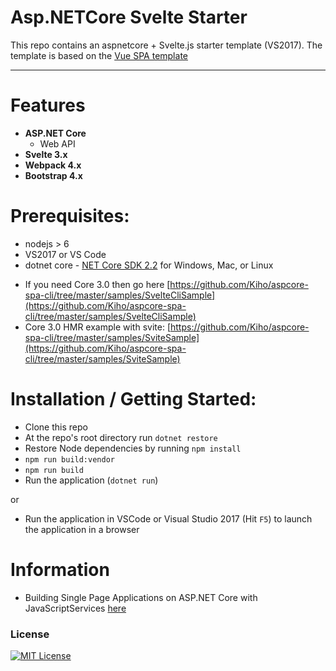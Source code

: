 # Asp.NETCore Svelte Starter

This repo contains an aspnetcore + Svelte.js starter template (VS2017). The template is based
on the [Vue SPA template](https://github.com/aspnet/JavaScriptServices/tree/dev/templates/VueSpa) 
 
---

# Features

- **ASP.NET Core**
  - Web API
- **Svelte 3.x**
- **Webpack 4.x**
- **Bootstrap 4.x**


# Prerequisites:
 * nodejs > 6
 * VS2017 or VS Code
 * dotnet core - [NET Core SDK 2.2](https://www.microsoft.com/net/download/core) for Windows, Mac, or Linux
- If you need Core 3.0 then go here [https://github.com/Kiho/aspcore-spa-cli/tree/master/samples/SvelteCliSample](https://github.com/Kiho/aspcore-spa-cli/tree/master/samples/SvelteCliSample)
- Core 3.0 HMR example with svite: [https://github.com/Kiho/aspcore-spa-cli/tree/master/samples/SviteSample](https://github.com/Kiho/aspcore-spa-cli/tree/master/samples/SviteSample)

# Installation / Getting Started:
 * Clone this repo
 * At the repo's root directory run `dotnet restore`
 * Restore Node dependencies by running `npm install`
 * `npm run build:vendor` 
 * `npm run build`
 * Run the application (`dotnet run`)
 
 or
 
 * Run the application in VSCode or Visual Studio 2017 (Hit `F5`) to launch the application in a browser

# Information

- Building Single Page Applications on ASP.NET Core with JavaScriptServices [here](https://blogs.msdn.microsoft.com/webdev/2017/02/14/building-single-page-applications-on-asp-net-core-with-javascriptservices/)

### License

[![MIT License](https://img.shields.io/badge/license-MIT-blue.svg?style=flat)](/LICENSE.md)
